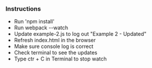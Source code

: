 ### Instructions

- Run 'npm install'
- Run webpack --watch
- Update example-2.js to log out "Example 2 - Updated"
- Refresh index.html in the browser
- Make sure console log is correct
- Check terminal to see the updates
- Type ctr + C in Terminal to stop watch

